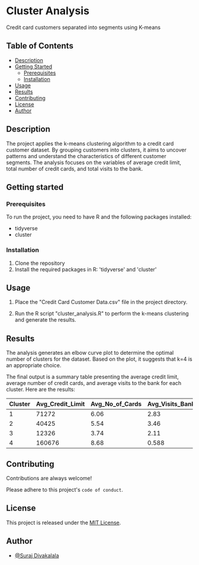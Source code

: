 
# Cluster Analysis

Credit card customers separated into segments using K-means

## Table of Contents

- [Description](#description)
- [Getting Started](#getting-started)
  - [Prerequisites](#prerequisites)
  - [Installation](#installation)
- [Usage](#usage)
- [Results](#results)
- [Contributing](#contributing)
- [License](#license)
- [Author](#Author)
## Description

The project applies the k-means clustering algorithm to a credit card customer dataset. By grouping customers into clusters, it aims to uncover patterns and understand the characteristics of different customer segments. The analysis focuses on the variables of average credit limit, total number of credit cards, and total visits to the bank.
## Getting started

### Prerequisites

To run the project, you need to have R and the following packages installed:

- tidyverse
- cluster

### Installation

1. Clone the repository
2. Install the required packages in R: 'tidyverse' and 'cluster'
## Usage

1. Place the "Credit Card Customer Data.csv" file in the project directory.

2. Run the R script "cluster_analysis.R" to perform the k-means clustering and generate the results.
## Results

The analysis generates an elbow curve plot to determine the optimal number of clusters for the dataset. Based on the plot, it suggests that k=4 is an appropriate choice.

The final output is a summary table presenting the average credit limit, average number of credit cards, and average visits to the bank for each cluster. Here are the results:

| Cluster | Avg_Credit_Limit | Avg_No_of_Cards | Avg_Visits_Bank |
|---------|-----------------|-----------------|-----------------|
| 1       | 71272           | 6.06            | 2.83            |
| 2       | 40425           | 5.54            | 3.46            |
| 3       | 12326           | 3.74            | 2.11            |
| 4       | 160676          | 8.68            | 0.588           |

## Contributing

Contributions are always welcome!

Please adhere to this project's `code of conduct`.

## License

This project is released under the [MIT License](LICENSE).

## Author

- [@Suraj Divakalala](https://www.github.com/codersurajdiv)

